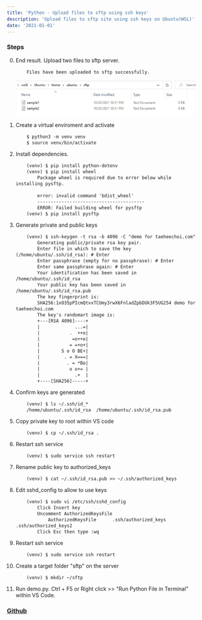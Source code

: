 ```yaml
---
title: 'Python - Upload files to sftp using ssh keys'
description: 'Upload files to sftp site using ssh keys on Ubuntu(WSL)'
date: '2021-01-01'
---
```

### Steps
0. End result. Upload two files to sftp server.
    ```
        Files have been uploaded to sftp successfully.
    ```
    ![](https://github.com/az-09/python-sftp-using-ssh-keys/blob/main/images/0.jpg?raw=true)

1. Create a virtual enviroment and activate
    ```
        $ python3 -m venv venv
        $ source venv/bin/activate
    ```
2. Install dependencies. 
    ```
        (venv) $ pip install python-dotenv
        (venv) $ pip install wheel
            Package wheel is required due to error below while installing pysftp.

            error: invalid command 'bdist_wheel'
            ----------------------------------------
            ERROR: Failed building wheel for pysftp
        (venv) $ pip install pysftp
    ```
3. Generate private and public keys
    ```
        (venv) $ ssh-keygen -t rsa -b 4096 -C "demo for taeheechoi.com"
            Generating public/private rsa key pair.
            Enter file in which to save the key (/home/ubuntu/.ssh/id_rsa): # Enter
            Enter passphrase (empty for no passphrase): # Enter
            Enter same passphrase again: # Enter
            Your identification has been saved in /home/ubuntu/.ssh/id_rsa
            Your public key has been saved in /home/ubuntu/.ssh/id_rsa.pub
            The key fingerprint is:
            SHA256:1xO35pPIcmQtvxTCUmy3rwX6FnladZpbDUk3F5UG254 demo for taeheechoi.com
            The key's randomart image is:
            +---[RSA 4096]----+
            |             ...=|
            |           .  ++o|
            |            =o++o|
            |           = =+o+|
            |        S o O BE+|
            |         . = X===|
            |          . = *Bo|
            |           o o+= |
            |             .+  |
            +----[SHA256]-----+
    ```
4. Confirm keys are generated
    ```
        (venv) $ ls ~/.ssh/id_*
        /home/ubuntu/.ssh/id_rsa  /home/ubuntu/.ssh/id_rsa.pub
    ```
5. Copy private key to root within VS code 
    ```
        (venv) $ cp ~/.ssh/id_rsa .
    ```
6. Restart ssh service
    ```
        (venv) $ sudo service ssh restart
    ```
7. Rename public key to authorized_keys
    ```
        (venv) $ cat ~/.ssh/id_rsa.pub >> ~/.ssh/authorized_keys
    ```
8. Edit sshd_config to allow to use keys
    ```
        (venv) $ sudo vi /etc/ssh/sshd_config
            Click Insert key
            Uncomment AuthorizedKeysFile
                AuthorizedKeysFile      .ssh/authorized_keys .ssh/authorized_keys2
            Click Esc then type :wq
    ```
9. Restart ssh service
    ```
        (venv) $ sudo service ssh restart
    ```
10. Create a target folder "sftp" on the server
    ```
        (venv) $ mkdir ~/sftp
    ```
11. Run demo.py. Ctrl + F5 or Right click >> "Run Python File in Terminal"  within VS Code.

### [Github](https://github.com/az-09/python-sftp-using-ssh-keys.git)